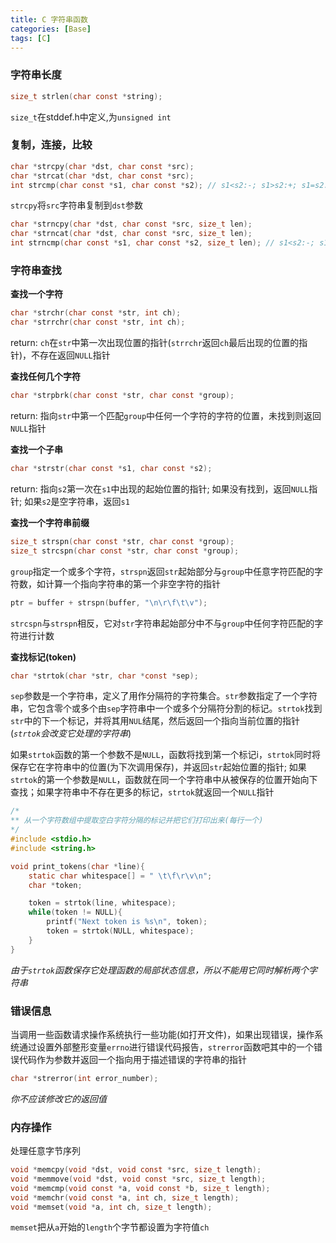 ```yaml
---
title: C 字符串函数 
categories: [Base]
tags: [C]
---
```


### 字符串长度

``` c
size_t strlen(char const *string);
```
`size_t`在stddef.h中定义,为`unsigned int`

### 复制，连接，比较
``` c
char *strcpy(char *dst, char const *src);
char *strcat(char *dst, char const *src);
int strcmp(char const *s1, char const *s2); // s1<s2:-; s1>s2:+; s1=s2:0
```
`strcpy`将`src`字符串复制到`dst`参数

``` c
char *strncpy(char *dst, char const *src, size_t len);
char *strncat(char *dst, char const *src, size_t len);
int strncmp(char const *s1, char const *s2, size_t len); // s1<s2:-; s1>s2:+; s1=s2:0
```
### 字符串查找

**查找一个字符**

``` c
char *strchr(char const *str, int ch);
char *strrchr(char const *str, int ch);
```
return: `ch`在`str`中第一次出现位置的指针(`strrchr`返回`ch`最后出现的位置的指针)，不存在返回`NULL`指针

**查找任何几个字符**

``` c
char *strpbrk(char const *str, char const *group);
```
return: 指向`str`中第一个匹配`group`中任何一个字符的字符的位置，未找到则返回`NULL`指针

**查找一个子串**

```c
char *strstr(char const *s1, char const *s2);
```
return: 指向`s2`第一次在`s1`中出现的起始位置的指针; 如果没有找到，返回`NULL`指针; 如果`s2`是空字符串，返回`s1`

**查找一个字符串前缀**

``` c
size_t strspn(char const *str, char const *group);
size_t strcspn(char const *str, char const *group);
```
`group`指定一个或多个字符，`strspn`返回`str`起始部分与`group`中任意字符匹配的字符数，如计算一个指向字符串的第一个非空字符的指针
``` c
ptr = buffer + strspn(buffer, "\n\r\f\t\v");
```
`strcspn`与`strspn`相反，它对`str`字符串起始部分中不与`group`中任何字符匹配的字符进行计数

**查找标记(token)**

``` c
char *strtok(char *str, char *const *sep);
```

`sep`参数是一个字符串，定义了用作分隔符的字符集合。`str`参数指定了一个字符串，它包含零个或多个由`sep`字符串中一个或多个分隔符分割的标记。`strtok`找到`str`中的下一个标记，并将其用`NUL`结尾，然后返回一个指向当前位置的指针(*`strtok`会改变它处理的字符串*)

如果`strtok`函数的第一个参数不是`NULL`，函数将找到第一个标记i，`strtok`同时将保存它在字符串中的位置(为下次调用保存)，并返回`str`起始位置的指针; 如果`strtok`的第一个参数是`NULL`，函数就在同一个字符串中从被保存的位置开始向下查找；如果字符串中不存在更多的标记，`strtok`就返回一个`NULL`指针


``` c
/*
** 从一个字符数组中提取空白字符分隔的标记并把它们打印出来(每行一个)
*/
#include <stdio.h>
#include <string.h>

void print_tokens(char *line){
    static char whitespace[] = " \t\f\r\v\n";
    char *token;

    token = strtok(line, whitespace);
    while(token != NULL){
        printf("Next token is %s\n", token);
        token = strtok(NULL, whitespace);
    }
}
```

*由于`strtok`函数保存它处理函数的局部状态信息，所以不能用它同时解析两个字符串*

### 错误信息

当调用一些函数请求操作系统执行一些功能(如打开文件)，如果出现错误，操作系统通过设置外部整形变量`errno`进行错误代码报告，`strerror`函数吧其中的一个错误代码作为参数并返回一个指向用于描述错误的字符串的指针

``` c
char *strerror(int error_number);
```
*你不应该修改它的返回值*

### 内存操作

处理任意字节序列

``` c
void *memcpy(void *dst, void const *src, size_t length);
void *memmove(void *dst, void const *src, size_t length);
void *memcmp(void const *a, void const *b, size_t length);
void *memchr(void const *a, int ch, size_t length);
void *memset(void *a, int ch, size_t length);
```
`memset`把从`a`开始的`length`个字节都设置为字符值`ch`
